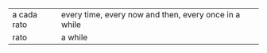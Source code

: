 
| | |
|-|-|
| a cada rato | every time, every now and then, every once in a while |
| rato | a while |
